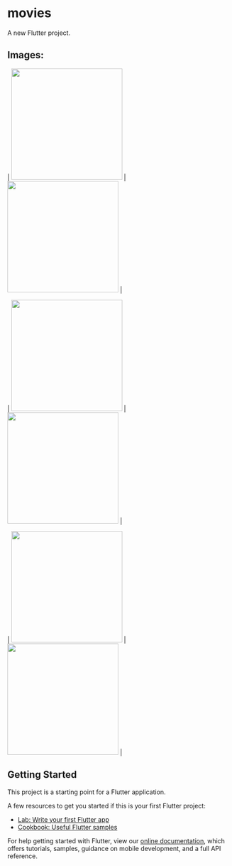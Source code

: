 # movies

A new Flutter project.

## Images:

| <img src="https://user-images.githubusercontent.com/65097437/94880455-9b8f6100-0428-11eb-9898-ac1b96a74d5d.jpg" width="250"> | <img src="https://user-images.githubusercontent.com/65097437/94880457-9b8f6100-0428-11eb-9081-8d734c5455dd.jpg" width="250"> |

| <img src="https://user-images.githubusercontent.com/65097437/94880459-9c27f780-0428-11eb-9db5-b5111f5005e8.jpg" width="250"> | <img src="https://user-images.githubusercontent.com/65097437/94880462-9cc08e00-0428-11eb-8cc7-85066d29bf64.jpg" width="250"> |

| <img src="https://user-images.githubusercontent.com/65097437/94880463-9cc08e00-0428-11eb-894b-021b7ae137c0.jpg" width="250"> | <img src="https://user-images.githubusercontent.com/65097437/94880465-9d592480-0428-11eb-935e-883b02b63092.jpg" width="250"> |


## Getting Started

This project is a starting point for a Flutter application.

A few resources to get you started if this is your first Flutter project:

- [Lab: Write your first Flutter app](https://flutter.dev/docs/get-started/codelab)
- [Cookbook: Useful Flutter samples](https://flutter.dev/docs/cookbook)

For help getting started with Flutter, view our
[online documentation](https://flutter.dev/docs), which offers tutorials,
samples, guidance on mobile development, and a full API reference.
